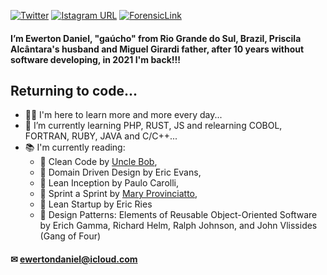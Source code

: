 [![Twitter](https://img.shields.io/twitter/follow/dsrewerton?style=social)](https://twitter.com/dsrewerton)
[![Istagram URL](https://img.shields.io/badge/%40dsrewerton-blueviolet?logo=instagram&style=social)](https://twitter.com/dsrewerton)
[![ForensicLink](https://img.shields.io/badge/ForensicLink-ewerton-blue)](https://forensic.link/ewerton)

#### I’m Ewerton Daniel, "gaúcho" from Rio Grande do Sul, Brazil, Priscila Alcântara's husband and Miguel Girardi father, after 10 years without software developing, in 2021 I'm back!!!
## Returning to code...
- 🧑‍💻 I'm here to learn more and more every day...
- 📝 I’m currently learning PHP, RUST, JS and relearning COBOL, FORTRAN, RUBY, JAVA and C/C++...
- 📚 I'm currently reading:
  - 📖 Clean Code by [Uncle Bob](https://github.com/unclebob), 
  - 📖 Domain Driven Design by Eric Evans,
  - 📖 Lean Inception by Paulo Carolli,
  - 📖 Sprint a Sprint by [Mary Provinciatto](https://github.com/maryprovinciatto),
  - 📖 Lean Startup by Eric Ries 
  - 📖 Design Patterns: Elements of Reusable Object-Oriented Software by Erich Gamma, Richard Helm, Ralph Johnson, and John Vlissides (Gang of Four)
 
#### ✉ ewertondaniel@icloud.com
